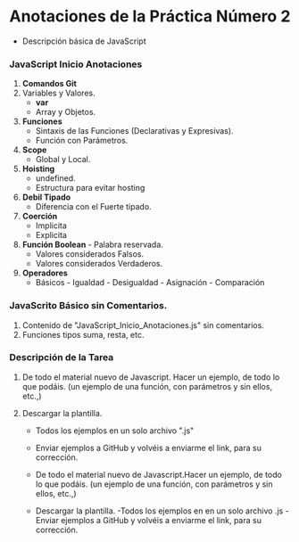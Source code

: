 # Anotaciones de la Práctica Número 2
- Descripción básica de JavaScript

### JavaScript Inicio Anotaciones 
 1. **Comandos Git**
 2. Variables y Valores. 
    - **var**
    - Array y Objetos.
 3. **Funciones**
    - Sintaxis de las Funciones (Declarativas y Expresivas).
    - Función con Parámetros.
 4. **Scope**
    - Global y Local.
 5. **Hoisting**
    - undefined. 
    - Estructura para evitar hosting 
 6. **Debil Tipado**
    -  Diferencia con el Fuerte tipado.
 7. **Coerción** 
    - Implicita 
    - Explicita
 8. **Función Boolean** - Palabra reservada.
    - Valores considerados Falsos.
    - Valores considerados Verdaderos.
 2. **Operadores**
    - Básicos - Igualdad - Desigualdad - Asignación - Comparación

### JavaScrito Básico sin Comentarios. 
 1. Contenido de "JavaScript_Inicio_Anotaciones.js" sin comentarios.
 2. Funciones tipos suma, resta, etc.



### Descripción de la Tarea

 1. De todo el material nuevo de Javascript. Hacer un ejemplo, de todo lo que podáis. (un ejemplo de una función, con parámetros y sin ellos, etc.,)

2. Descargar la plantilla. 
   - Todos los ejemplos en un solo archivo ".js" 

   - Enviar ejemplos a GitHub y volvéis a enviarme el link, para su corrección.

   - De todo el material nuevo de Javascript.Hacer un ejemplo, de todo lo que podáis. (un ejemplo de una función, con parámetros y sin ellos, etc.,)

   - Descargar la plantilla. -Todos los ejemplos en en un solo archivo .js -Enviar ejemplos a GitHub y volvéis a enviarme el link, para su corrección.

